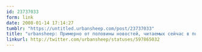 ```yaml
---
id: 23737033
form: link
date: 2008-01-14 17:14:27
tumblr: "https://untitled.urbansheep.com/post/23737033"
title: "urbansheep: Примерно от половины новостей, читаемых сейчас в подписках (а это крупные сайты — слешдот и пр.) у меня начинается дежавю. Ищем причину."
linkurl: http://twitter.com/urbansheep/statuses/597865032
---
```


